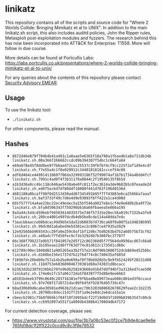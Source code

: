 # linikatz

This repository contains all of the scripts and source code for "Where 2 Worlds Collide: Bringing Mimikatz et al to UNIX". In addition to the main linikatz.sh script, this also includes auditd policies, John the Ripper rules, Metasploit post-exploitation modules and fuzzers. The research behind this has now been incorporated into ATT&CK for Enterprise: T1558. More will follow in due course.

More details can be found at Portcullis Labs: https://labs.portcullis.co.uk/presentations/where-2-worlds-collide-bringing-mimikatz-et-al-to-unix/

For any queries about the contents of this repository please contact [Security Advisory EMEAR](mailto:css-adv-outreach@cisco.com).

## Usage

To use the linikatz tool:

* ```./linikatz.sh```

For other components, please read the manual.

## Hashes

* ```8672d46e879f704b4b41a401c1a0aae5e6365f18a798a1fbaa4b1a8e711db34b  linikatz.sh.00a366f266662ccdc09b394307f54bc1c664fa84```
* ```e69a6f8e45f8dd8ee977b6aed73cac25537c39f6fb74cf9cc225f2af1d9e4cd7  linikatz.sh.f7e55a4c1f8e028912c34481818181cccef54c08```
* ```adf6d464ce449914110607706da329993186f52f99074af1b7b1734a46dd4fcf  linikatz.sh.7991c4ad8f4f3b31178a8844c2f19540135f8b5d```
* ```a1b3d36a9cc4bc118c646ae5430a6e0fc811f2ec3614a3de9682b5c07eaade2d  linikatz.sh.ed6f5acbd7df804df18080f441d763f196d8536d```
* ```4681186a8bcaff98f0d2513d30add67345491b95f7f743883e6ca2506ba7aaaf  linikatz.sh.baf3733f49c7d6e4d9e93093f6ff422a1ca4d08d```
* ```691f577714a4ae22bc22ec49edec5a15bf546a9827e8e1cf4e9e688b2ba9f72e  linikatz.sh.bfa0d506343f750296bb16a69fbaeea5e866a195```
* ```9a3a44c544cd596ebf94583614035575e746f57315e20ec56a819c7152ba3fe9  linikatz.sh.200ce4001e997dcdb4db5be8cde114a48dda7e4c```
* ```f3aacbbaacceb0bdcac49d9b5e1da52d6883b7d736ca68f0a98f5a1d4838b995  linikatz.sh.99dc0d1a6abed4e5d301ec2c8067ce47935a3929```
* ```12e9256bbb969343cc20fa9e259c0af1bf12d6c7bd0263bd7b2a60575b73cf62  linikatz.sh.a40adc77fd10fec9cf3e3292db7b3007bc37707f```
* ```66c368f799227a9b571f841057e2d5f12c862360d5f7f564da9936acd67c66a0  linikatz.sh.1b185eaa12d6fff63d774c81d612c1735d1cd60c```
* ```612789c90ec1040d821a985265ea3b2f57e2c8df90b3880752dcb869e45256bc  linikatz.sh.d160be156e1737d7b22f64f74c0c740435af685d```
* ```f1696fdc28bdb9e757a14b2ba9e698af8f70bb928d3c9e9fb524249f20231d08  linikatz.sh.118d753e603609046739301d60a743031d0bcacc```
* ```b2363d2b238f9336bb270fe96db258243668a916d7ddf94bf3a3126ed7cae508  linikatz.sh.174e0e1fc57a06172da5f8439f7f5d88e9ee6663```
* ```a0101bdeeb3f99c0640c203716381ef9f6bad8e89973eaa608c801ed3f6ccace  linikatz.sh.97e768f1710721dac09f6dfdf9287649573dc47c```
* ```b8ad30b89d6cabe30501ed963b21dcaec70b3283608682678629feae2c1b2235  linikatz.sh.20798bc8dec2141ff25f1a9e2e8dc2e6dca15a1e```
* ```cbeecb2981c75b8f066b1f04f19f2095bdcf22f19d0d3f1099b83963547c00cb  linikatz.sh.ccb992097a551f1a889db4388b4170804db47172```

For current detection coverage, please see:

* https://www.virustotal.com/gui/file/3b7a06c53ec0f2ce7b9de4cae9e6e765fd18dc1f2ff522c0ccd9c8c3f9e79532
